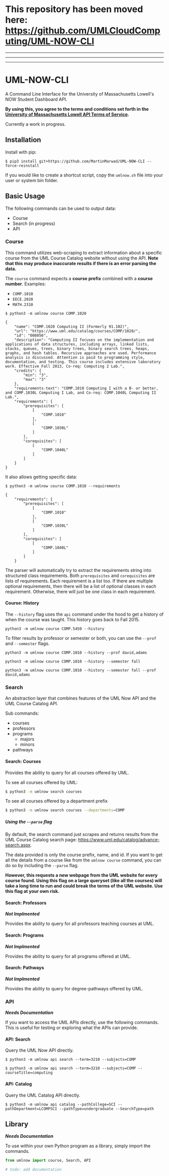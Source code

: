 # This repository has been moved here: https://github.com/UMLCloudComputing/UML-NOW-CLI 

---
---
---

# UML-NOW-CLI

A Command Line Interface for the University of Massachusetts Lowell's NOW Student Dashboard API.

**By using this, you agree to the terms and conditions set forth in the [University of Massachusetts Lowell API Terms of Service](https://www.uml.edu/api/Static/tos.html).**

Currently a work in progress.

## Installation

Install with pip:

```
$ pip3 install git+https://github.com/MartinMarwad/UML-NOW-CLI --force-reinstall
```

If you would like to create a shortcut script, copy the `umlnow.sh` file into your user or system bin folder.

## Basic Usage

The following commands can be used to output data:

- Course
- Search (in progress)
- API

### Course

This command utilizes web-scraping to extract information about a specific course from the UML Course Catalog website without using the API. **Note that this may produce inaccurate results if there is an error parsing the data.**

The `course` command expects a **course prefix** combined with a **course number**. Examples:

- `COMP.1010`
- `EECE.2020`
- `MATH.2310`

```
$ python3 -m umlnow course COMP.1020
```

```
{
    "name": "COMP.1020 Computing II (Formerly 91.102)",
    "url": "https://www.uml.edu/catalog/courses/COMP/1020/",
    "id": "008056",
    "description": "Computing II focuses on the implementation and applications of data structures, including arrays, linked lists, stacks, queues, trees, binary trees, binary search trees, heaps, graphs, and hash tables. Recursive approaches are used. Performance analysis is discussed. Attention is paid to programming style, documentation, and testing. This course includes extensive laboratory work. Effective Fall 2013, Co-req: Computing 2 Lab.",
    "credits": {
        "min": "3",
        "max": "3"
    },
    "requirements-text": "COMP.1010 Computing I with a B- or better, and COMP.1030L Computing I Lab, and Co-req: COMP.1040L Computing II Lab.",
    "requirements": {
        "prerequisites": [
            [
                "COMP.1010"
            ],
            [
                "COMP.1030L"
            ]
        ],
        "corequisites": [
            [
                "COMP.1040L"
            ]
        ]
    }
}
```

It also allows getting specific data:

```
$ python3 -m umlnow course COMP.1010 --requirements
```

```
{
    "requirements": {
        "prerequisites": [
            [
                "COMP.1010"
            ],
            [
                "COMP.1030L"
            ]
        ],
        "corequisites": [
            [
                "COMP.1040L"
            ]
        ]
    }

```

The parser will automatically try to extract the requirements string into structured class requirements. Both `prerequisites` and `corequisites` are lists of requirements. Each requirement is a list too. If there are multiple optional requirements, then there will be a list of optional classes in each requirement. Otherwise, there will just be one class in each requirement.

#### Course: History

The `--history` flag uses the `api` command under the hood to get a history of when the course was taught. This history goes back to Fall 2015.

```
python3 -m umlnow course COMP.5450 --history
```

To filter results by professor or semester or both, you can use the `--prof` and `--semester` flags.

```
python3 -m umlnow course COMP.1010 --history --prof david,adams
```

```
python3 -m umlnow course COMP.1010 --history --semester fall 
```

```
python3 -m umlnow course COMP.1010 --history --semester fall --prof david,adams
```


### Search

An abstraction layer that combines features of the UML Now API and the UML Course Catalog API.

Sub commands:

- courses
- professors
- programs
  - majors
  - minors
- pathways

#### Search: Courses

Provides the ability to query for all courses offered by UML.

To see all courses offered by UML:

```bash
$ python3 -m umlnow search courses
```

To see all courses offered by a department prefix

```bash
$ python3 -m umlnow search courses --departments=COMP
```

##### Using the `--parse` flag

By default, the search command just scrapes and returns results from the UML Course Catalog search page: https://www.uml.edu/catalog/advance-search.aspx.

The data provided is only the course prefix, name, and id. If you want to get all the details from a course like from the `umlnow course` command, you can do so by including the `--parse` flag.

**However, this requests a new webpage from the UML website for every course found. Using this flag on a large queryset (like all the courses) will take a long time to run and could break the terms of the UML website. Use this flag at your own risk.**

#### Search: Professors

***Not Implmented***

Provides the ability to query for all professors teaching courses at UML.

#### Search: Programs

***Not Implmented***

Provides the ability to query for all programs offered at UML.

#### Search: Pathways

***Not Implmented***

Provides the ability to query for degree-pathways offered by UML.

### API

***Needs Documentation***

If you want to access the UML APIs directly, use the following commands. This is useful for testing or exploring what the APIs can provide.

#### API: Search

Query the UML Now API directly.

```
$ python3 -m umlnow api search --term=3210 --subjects=COMP
```

```
$ python3 -m umlnow api search --term=3210 --subjects=COMP --courseTitle=computing
```

#### API: Catalog

Query the UML Catalog API directly.

```
$ python3 -m umlnow api catalog --pathCollege=SCI --pathDepartment=LCOMPSCI --pathType=undergraduate --SearchType=path
```

## Library

***Needs Documentation***

To use within your own Python program as a library, simply import the commands.

```python
from umlnow import course, Search, API

# todo: add documentation
```
